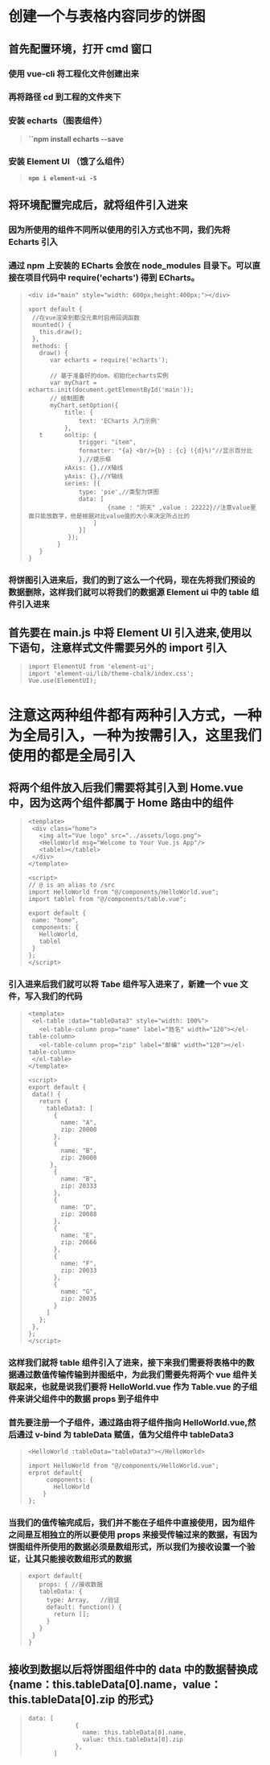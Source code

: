 # **创建一个与表格内容同步的饼图**

## **首先配置环境，打开 cmd 窗口**

### **使用 vue-cli 将工程化文件创建出来**

### **再将路径 cd 到工程的文件夹下**

### **安装 echarts（图表组件）**

> **``npm install echarts --save**

### **安装 Element UI （饿了么组件）**

> **`npm i element-ui -S`**

## **将环境配置完成后，就将组件引入进来**

### **因为所使用的组件不同所以使用的引入方式也不同，我们先将 Echarts 引入**

### **通过 npm 上安装的 ECharts 会放在 node_modules 目录下。可以直接在项目代码中 require('echarts') 得到 ECharts。**

> ```
> <div id="main" style="width: 600px;height:400px;"></div>
> ```
>
> ```
> xport default {
>  //在vue渲染到都没元素时启用回调函数
>  mounted() {
>    this.draw();
>  },
>  methods: {
>    draw() {
>       var echarts = require('echarts');
>
>       // 基于准备好的dom，初始化echarts实例
>       var myChart = echarts.init(document.getElementById('main'));
>       // 绘制图表
>       myChart.setOption({
>           title: {
>               text: 'ECharts 入门示例'
>           },
>    t      ooltip: {
>               trigger: "item",
>               formatter: "{a} <br/>{b} : {c} ({d}%)"//显示百分比
>               },//提示框
>           xAxis: {},//X轴线
>           yAxis: {},//Y轴线
>           series: [{
>               type: 'pie',//类型为饼图
>               data: [
>                       {name : "阴天" ,value : 22222}//注意value里面只能放数字，他是根据对比value值的大小来决定所占比的
>                   ]
>               }]
>            });
>         }
>    }
> }
> ```

### **将饼图引入进来后，我们的到了这么一个代码，现在先将我们预设的数据删除，这样我们就可以将我们的数据源 Element ui 中的 table 组件引入进来**

## **首先要在 main.js 中将 Element UI 引入进来,使用以下语句，注意样式文件需要另外的 import 引入**

> ```
> import ElementUI from 'element-ui';
> import 'element-ui/lib/theme-chalk/index.css';
> Vue.use(ElementUI);
> ```

# **注意这两种组件都有两种引入方式，一种为全局引入，一种为按需引入，这里我们使用的都是全局引入**

## **将两个组件放入后我们需要将其引入到 Home.vue 中，因为这两个组件都属于 Home 路由中的组件**

> ```
> <template>
>  <div class="home">
>    <img alt="Vue logo" src="../assets/logo.png">
>    <HelloWorld msg="Welcome to Your Vue.js App"/>
>    <tablel></tablel>
>  </div>
> </template>
> ```
>
> ```
> <script>
> // @ is an alias to /src
> import HelloWorld from "@/components/HelloWorld.vue";
> import tablel from "@/components/table.vue";
>
> export default {
>  name: "home",
>  components: {
>    HelloWorld,
>    tablel
>  }
> };
> </script>
> ```

### **引入进来后我们就可以将 Tabe 组件写入进来了，新建一个 vue 文件，写入我们的代码**

> ```
> <template>
>  <el-table :data="tableData3" style="width: 100%">
>    <el-table-column prop="name" label="姓名" width="120"></el-table-column>
>    <el-table-column prop="zip" label="邮编" width="120"></el-table-column>
>  </el-table>
> </template>
> ```
>
> ```
> <script>
> export default {
>  data() {
>    return {
>      tableData3: [
>        {
>          name: "A",
>          zip: 20000
>        },
>        {
>          name: "B",
>          zip: 20000
>       },
>        {
>          name: "B",
>          zip: 20333
>        },
>        {
>          name: "D",
>          zip: 20088
>        },
>        {
>          name: "E",
>          zip: 20666
>        },
>        {
>          name: "F",
>          zip: 20033
>        },
>        {
>          name: "G",
>          zip: 20035
>        }
>      ]
>    };
>  },
> };
> </script>
> ```

### **这样我们就将 table 组件引入了进来，接下来我们需要将表格中的数据通过数值传输传输到并图纸中，为此我们需要先将两个 vue 组件关联起来，也就是说我们要将 HelloWorld.vue 作为 Table.vue 的子组件来讲父组件中的数据 props 到子组件中**

### **首先要注册一个子组件，通过路由将子组件指向 HelloWorld.vue,然后通过 v-bind 为 tableData 赋值，值为父组件中 tableData3**

> ```
> <HelloWorld :tableData="tableData3"></HelloWorld>
> ```
>
> ```
> import HelloWorld from "@/components/HelloWorld.vue";
> erprot default{
>      components: {
>        HelloWorld
>     }
> };
> ```

### **当我们的值传输完成后，我们并不能在子组件中直接使用，因为组件之间是互相独立的所以要使用 props 来接受传输过来的数据，有因为饼图组件所使用的数据必须是数组形式，所以我们为接收设置一个验证，让其只能接收数组形式的数据**

> ```
> export default{
>    props: { //接收数据
>    tableData: {
>      type: Array,   //验证
>      default: function() {
>        return [];
>      }
>    }
>  }
> }
> ```

## **接收到数据以后将饼图组件中的 data 中的数据替换成{name：this.tableData[0].name，value：this.tableData[0].zip 的形式}**

> ```
> data: [
>              {
>                name: this.tableData[0].name,
>                value: this.tableData[0].zip
>              },
>        ]
> ```
